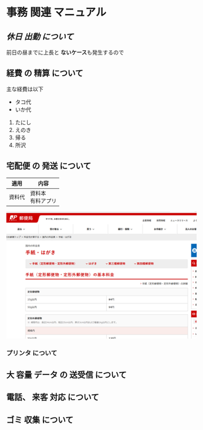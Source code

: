 # **事務 関連 マニュアル** 
## *休日 出勤 について* 
前日の昼までに上長と
**ないケース**も発生するので
## 経費 の 精算 について 
主な経費は以下
- タコ代
- いか代
1. たにし
1. えのき
2. 帰る
1. 所沢
## 宅配便 の 発送 について 

|適用|内容
|--|--
|資料代|資料本<br>有料アプリ

![切手代](img/one_price.png)

### プリンタ について 
## 大 容量 データ の 送受信 について 
## 電話、 来客 対応 について 
## ゴミ 収集 について